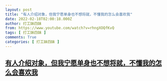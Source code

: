 ```yaml
---
layout: post
title: "有人介绍对象，但我宁愿单身也不想将就，不懂我的怎么会喜欢我"
date: 2022-02-18T02:00:18.000Z
author: 打工妹四妹
from: https://www.youtube.com/watch?v=rhngXOQfKvQ
tags: [ 打工妹四妹 ]
comments: True
categories: [ 打工妹四妹 ]
---
```

<!--1645149618000-->
[有人介绍对象，但我宁愿单身也不想将就，不懂我的怎么会喜欢我](https://www.youtube.com/watch?v=rhngXOQfKvQ)
------

<div>

</div>
